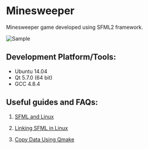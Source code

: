 # Minesweeper
Minesweeper game developed using SFML2 framework.

![Sample](https://github.com/vgomeniuk-games/Minesweeper/blob/master/assets/animation.gif)

## Development Platform/Tools:
 - Ubuntu 14.04
 - Qt 5.7.0 (64 bit)
 - GCC 4.8.4

## Useful guides and FAQs:

 1. [SFML and Linux](https://www.sfml-dev.org/tutorials/2.0/start-linux.php)

 2. [Linking SFML in Linux](https://github.com/SFML/SFML/wiki/Tutorial:-Compile-and-Link-SFML-with-Qt-Creator#linking-sfml-in-linux)

 3. [Copy Data Using Qmake](https://larry-price.com/blog/2013/11/14/copy-data-using-qmake)
